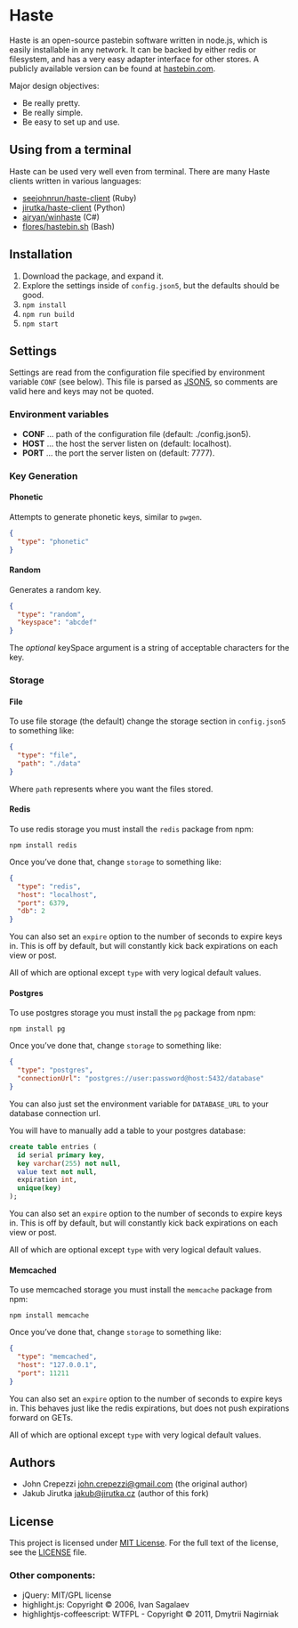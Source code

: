 # Haste

Haste is an open-source pastebin software written in node.js, which is easily
installable in any network. It can be backed by either redis or filesystem,
and has a very easy adapter interface for other stores. A publicly available
version can be found at [hastebin.com](http://hastebin.com).

Major design objectives:

* Be really pretty.
* Be really simple.
* Be easy to set up and use.


## Using from a terminal

Haste can be used very well even from terminal. There are many Haste clients
written in various languages:

*  [seejohnrun/haste-client](https://github.com/seejohnrun/haste-client) (Ruby)
*  [jirutka/haste-client](https://github.com/jirutka/haste-client) (Python)
*  [ajryan/winhaste](https://github.com/ajryan/WinHaste) (C#)
*  [flores/hastebin.sh](https://gist.github.com/flores/3670953) (Bash)


## Installation

1. Download the package, and expand it.
2. Explore the settings inside of `config.json5`, but the defaults should be good.
3. `npm install`
4. `npm run build`
5. `npm start`


## Settings

Settings are read from the configuration file specified by environment variable `CONF` (see below).
This file is parsed as [JSON5](https://github.com/aseemk/json5), so comments are valid here and keys may not be quoted.

### Environment variables

* **CONF** ... path of the configuration file (default: ./config.json5).
* **HOST** ... the host the server listen on (default: localhost).
* **PORT** ... the port the server listen on (default: 7777).

### Key Generation

#### Phonetic

Attempts to generate phonetic keys, similar to `pwgen`.

```json
{
  "type": "phonetic"
}
```

#### Random

Generates a random key.

```json
{
  "type": "random",
  "keyspace": "abcdef"
}
```

The _optional_ keySpace argument is a string of acceptable characters
for the key.

### Storage

#### File

To use file storage (the default) change the storage section in `config.json5` to
something like:

```json
{
  "type": "file",
  "path": "./data"
}
```

Where `path` represents where you want the files stored.

#### Redis

To use redis storage you must install the `redis` package from npm:

    npm install redis

Once you’ve done that, change `storage` to something like:

```json
{
  "type": "redis",
  "host": "localhost",
  "port": 6379,
  "db": 2
}
```

You can also set an `expire` option to the number of seconds to expire keys in.
This is off by default, but will constantly kick back expirations on each view
or post.

All of which are optional except `type` with very logical default values.

#### Postgres

To use postgres storage you must install the `pg` package from npm:

    npm install pg

Once you’ve done that, change `storage` to something like:

```json
{
  "type": "postgres",
  "connectionUrl": "postgres://user:password@host:5432/database"
}
```

You can also just set the environment variable for `DATABASE_URL` to your database connection url.

You will have to manually add a table to your postgres database:

```sql
create table entries (
  id serial primary key,
  key varchar(255) not null,
  value text not null,
  expiration int,
  unique(key)
);
```

You can also set an `expire` option to the number of seconds to expire keys in.
This is off by default, but will constantly kick back expirations on each view
or post.

All of which are optional except `type` with very logical default values.

#### Memcached

To use memcached storage you must install the `memcache` package from npm:

    npm install memcache

Once you’ve done that, change `storage` to something like:

``` json
{
  "type": "memcached",
  "host": "127.0.0.1",
  "port": 11211
}
```

You can also set an `expire` option to the number of seconds to expire keys in.
This behaves just like the redis expirations, but does not push expirations
forward on GETs.

All of which are optional except `type` with very logical default values.


## Authors

* John Crepezzi <john.crepezzi@gmail.com> (the original author)
* Jakub Jirutka <jakub@jirutka.cz> (author of this fork)


## License

This project is licensed under [MIT License](http://opensource.org/licenses/MIT/).
For the full text of the license, see the [LICENSE](LICENSE) file.

### Other components:

* jQuery: MIT/GPL license
* highlight.js: Copyright © 2006, Ivan Sagalaev
* highlightjs-coffeescript: WTFPL - Copyright © 2011, Dmytrii Nagirniak
